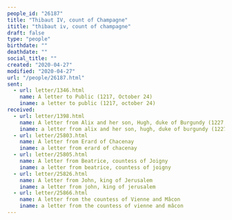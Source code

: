 ```yaml
---
people_id: "26187"
title: "Thibaut IV, count of Champagne"
ititle: "thibaut iv, count of champagne"
draft: false
type: "people"
birthdate: ""
deathdate: ""
social_title: ""
created: "2020-04-27"
modified: "2020-04-27"
url: "/people/26187.html"
sent:
  - url: letter/1346.html
    name: A letter to Public (1217, October 24)
    iname: a letter to public (1217, october 24)
received:
  - url: letter/1398.html
    name: A letter from Alix and her son, Hugh, duke of Burgundy (1227, July)
    iname: a letter from alix and her son, hugh, duke of burgundy (1227, july)
  - url: letter/25803.html
    name: A letter from Erard of Chacenay
    iname: a letter from erard of chacenay
  - url: letter/25805.html
    name: A letter from Beatrice, countess of Joigny
    iname: a letter from beatrice, countess of joigny
  - url: letter/25826.html
    name: A letter from John, king of Jerusalem
    iname: a letter from john, king of jerusalem
  - url: letter/25866.html
    name: A letter from the countess of Vienne and Mâcon 
    iname: a letter from the countess of vienne and mâcon 
---
```

